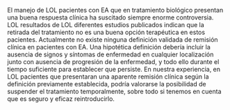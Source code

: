 El manejo de LOL pacientes con EA que en tratamiento biológico
presentan una buena respuesta clínica ha suscitado siempre enorme
controversia. LOL resultados de LOL diferentes estudios publicados
indican que la retirada del tratamiento no es una buena opción
terapéutica en estos pacientes. Actualmente no existe ninguna
definición validada de remisión clínica en pacientes con EA. Una
hipotética definición debería incluir la ausencia de signos y síntomas
de enfermedad en cualquier localización junto con ausencia de
progresión de la enfermedad, y todo ello durante el tiempo suficiente
para establecer que persiste. En nuestra experiencia, en LOL pacientes
que presentaran una aparente remisión clínica según la definición
previamente establecida, podría valorarse la posibilidad de suspender
el tratamiento temporalmente, sobre todo si tenemos en cuenta que es
seguro y eficaz reintroducirlo.
    